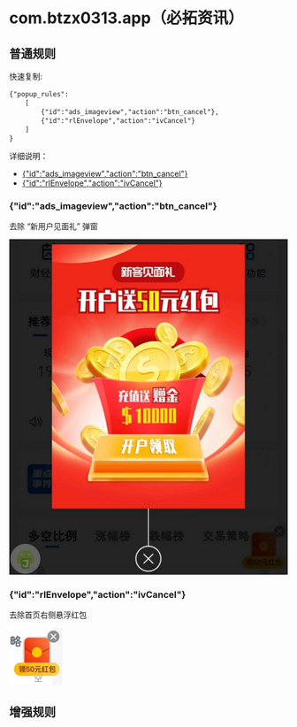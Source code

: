 # com.btzx0313.app（必拓资讯）

## 普通规则

快速复制:
```
{"popup_rules":
    [
        {"id":"ads_imageview","action":"btn_cancel"},
        {"id":"rlEnvelope","action":"ivCancel"}
    ]
}
```
详细说明：
- [{"id":"ads_imageview","action":"btn_cancel"}](#idads_imageviewactionbtn_cancel)
- [{"id":"rlEnvelope","action":"ivCancel"}](#idrlenvelopeactionivcancel)

### {"id":"ads_imageview","action":"btn_cancel"}
去除 “新用户见面礼” 弹窗

![](./assets/新用户见面礼弹窗.jpg)

### {"id":"rlEnvelope","action":"ivCancel"}
去除首页右侧悬浮红包

![](./assets/首页右侧悬浮红包.jpg)

## 增强规则
